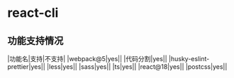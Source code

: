 # react-cli

## 功能支持情况

|功能名|支持|不支持|
|webpack@5|yes||
|代码分割|yes||
|husky-eslint-prettier|yes||
|less|yes||
|sass|yes||
|ts|yes||
|react@18|yes||
|postcss|yes||
